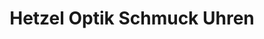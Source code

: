 ---
title: "Hetzel Optik Schmuck Uhren"
url: /vaihingen-an-der-enz/hetzel-optik-schmuck-uhren/
shop: Optiker
---